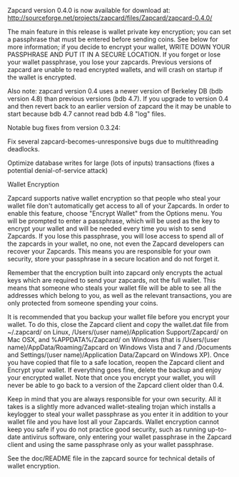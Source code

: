Zapcard version 0.4.0 is now available for download at:
http://sourceforge.net/projects/zapcard/files/Zapcard/zapcard-0.4.0/

The main feature in this release is wallet private key encryption;
you can set a passphrase that must be entered before sending coins.
See below for more information; if you decide to encrypt your wallet,
WRITE DOWN YOUR PASSPHRASE AND PUT IT IN A SECURE LOCATION. If you
forget or lose your wallet passphrase, you lose your zapcards.
Previous versions of zapcard are unable to read encrypted wallets,
and will crash on startup if the wallet is encrypted.

Also note: zapcard version 0.4 uses a newer version of Berkeley DB
(bdb version 4.8) than previous versions (bdb 4.7). If you upgrade
to version 0.4 and then revert back to an earlier version of zapcard
the it may be unable to start because bdb 4.7 cannot read bdb 4.8
"log" files.


Notable bug fixes from version 0.3.24:

Fix several zapcard-becomes-unresponsive bugs due to multithreading
deadlocks.

Optimize database writes for large (lots of inputs) transactions
(fixes a potential denial-of-service attack)


Wallet Encryption

Zapcard supports native wallet encryption so that people who steal your
wallet file don't automatically get access to all of your Zapcards.
In order to enable this feature, choose "Encrypt Wallet" from the
Options menu.  You will be prompted to enter a passphrase, which
will be used as the key to encrypt your wallet and will be needed
every time you wish to send Zapcards.  If you lose this passphrase,
you will lose access to spend all of the zapcards in your wallet,
no one, not even the Zapcard developers can recover your Zapcards.
This means you are responsible for your own security, store your
passphrase in a secure location and do not forget it.

Remember that the encryption built into zapcard only encrypts the
actual keys which are required to send your zapcards, not the full
wallet.  This means that someone who steals your wallet file will
be able to see all the addresses which belong to you, as well as the
relevant transactions, you are only protected from someone spending
your coins.

It is recommended that you backup your wallet file before you
encrypt your wallet.  To do this, close the Zapcard client and
copy the wallet.dat file from ~/.zapcard/ on Linux, /Users/(user
name)/Application Support/Zapcard/ on Mac OSX, and %APPDATA%/Zapcard/
on Windows (that is /Users/(user name)/AppData/Roaming/Zapcard on
Windows Vista and 7 and /Documents and Settings/(user name)/Application
Data/Zapcard on Windows XP).  Once you have copied that file to a
safe location, reopen the Zapcard client and Encrypt your wallet.
If everything goes fine, delete the backup and enjoy your encrypted
wallet.  Note that once you encrypt your wallet, you will never be
able to go back to a version of the Zapcard client older than 0.4.

Keep in mind that you are always responsible for your own security.
All it takes is a slightly more advanced wallet-stealing trojan which
installs a keylogger to steal your wallet passphrase as you enter it
in addition to your wallet file and you have lost all your Zapcards.
Wallet encryption cannot keep you safe if you do not practice
good security, such as running up-to-date antivirus software, only
entering your wallet passphrase in the Zapcard client and using the
same passphrase only as your wallet passphrase.

See the doc/README file in the zapcard source for technical details
of wallet encryption.
